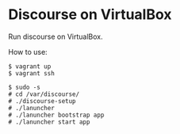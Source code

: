 # Discourse on VirtualBox

Run discourse on VirtualBox.

How to use:

    $ vagrant up
    $ vagrant ssh

    $ sudo -s
    # cd /var/discourse/
    # ./discourse-setup
    # ./lanuncher
    # ./lanuncher bootstrap app
    # ./lanuncher start app
